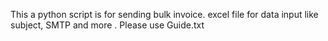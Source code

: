 This a python script is for sending  bulk  invoice. excel file for data input like subject, SMTP and more .
Please use Guide.txt
